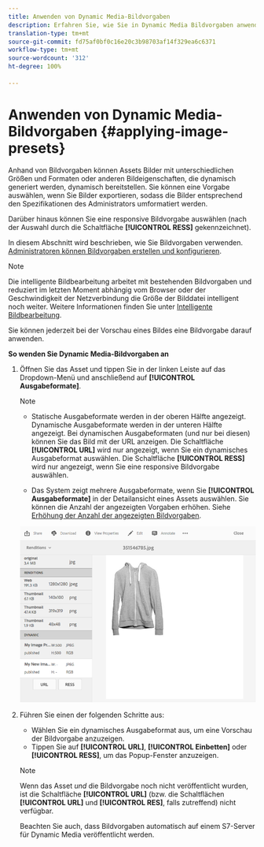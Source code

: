 ```yaml
---
title: Anwenden von Dynamic Media-Bildvorgaben
description: Erfahren Sie, wie Sie in Dynamic Media Bildvorgaben anwenden..
translation-type: tm+mt
source-git-commit: fd75af0bf0c16e20c3b98703af14f329ea6c6371
workflow-type: tm+mt
source-wordcount: '312'
ht-degree: 100%

---
```



# Anwenden von Dynamic Media-Bildvorgaben {#applying-image-presets}

Anhand von Bildvorgaben können Assets Bilder mit unterschiedlichen Größen und Formaten oder anderen Bildeigenschaften, die dynamisch generiert werden, dynamisch bereitstellen. Sie können eine Vorgabe auswählen, wenn Sie Bilder exportieren, sodass die Bilder entsprechend den Spezifikationen des Administrators umformatiert werden.

Darüber hinaus können Sie eine responsive Bildvorgabe auswählen (nach der Auswahl durch die Schaltfläche **[!UICONTROL RESS]** gekennzeichnet).

In diesem Abschnitt wird beschrieben, wie Sie Bildvorgaben verwenden. [Administratoren können Bildvorgaben erstellen und konfigurieren](managing-image-presets.md).

>[!NOTE]
>
>Die intelligente Bildbearbeitung arbeitet mit bestehenden Bildvorgaben und reduziert im letzten Moment abhängig vom Browser oder der Geschwindigkeit der Netzverbindung die Größe der Bilddatei intelligent noch weiter. Weitere Informationen finden Sie unter [Intelligente Bildbearbeitung](imaging-faq.md).

Sie können jederzeit bei der Vorschau eines Bildes eine Bildvorgabe darauf anwenden.

**So wenden Sie Dynamic Media-Bildvorgaben an**

1. Öffnen Sie das Asset und tippen Sie in der linken Leiste auf das Dropdown-Menü und anschließend auf **[!UICONTROL Ausgabeformate]**.

   >[!NOTE]
   >
   >* Statische Ausgabeformate werden in der oberen Hälfte angezeigt. Dynamische Ausgabeformate werden in der unteren Hälfte angezeigt. Bei dynamischen Ausgabeformaten (und nur bei diesen) können Sie das Bild mit der URL anzeigen. Die Schaltfläche **[!UICONTROL URL]** wird nur angezeigt, wenn Sie ein dynamisches Ausgabeformat auswählen. Die Schaltfläche **[!UICONTROL RESS]** wird nur angezeigt, wenn Sie eine responsive Bildvorgabe auswählen.
   >
   >* Das System zeigt mehrere Ausgabeformate, wenn Sie **[!UICONTROL Ausgabeformate]** in der Detailansicht eines Assets auswählen. Sie können die Anzahl der angezeigten Vorgaben erhöhen. Siehe [Erhöhung der Anzahl der angezeigten Bildvorgaben](managing-image-presets.md#increasing-or-decreasing-the-number-of-image-presets-that-display).


   ![chlimage_1-208](assets/chlimage_1-208.png)

1. Führen Sie einen der folgenden Schritte aus:

   * Wählen Sie ein dynamisches Ausgabeformat aus, um eine Vorschau der Bildvorgabe anzuzeigen.
   * Tippen Sie auf **[!UICONTROL URL]**, **[!UICONTROL Einbetten]** oder **[!UICONTROL RESS]**, um das Popup-Fenster anzuzeigen.

   >[!NOTE]
   >
   >Wenn das Asset *und* die Bildvorgabe noch nicht veröffentlicht wurden, ist die Schaltfläche **[!UICONTROL URL]** (bzw. die Schaltflächen **[!UICONTROL URL]** und **[!UICONTROL RES]**, falls zutreffend) nicht verfügbar.
   >
   >Beachten Sie auch, dass Bildvorgaben automatisch auf einem S7-Server für Dynamic Media veröffentlicht werden.

